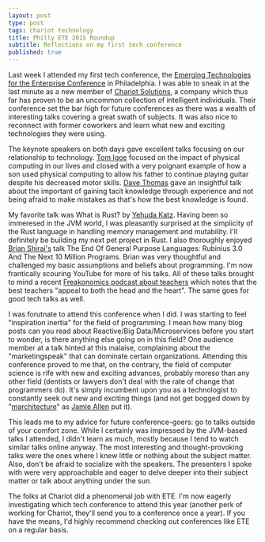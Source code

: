 ```yaml
---
layout: post
type: post
tags: chariot technology 
title: Philly ETE 2015 Roundup
subtitle: Reflections on my first tech conference
published: true
---
```


Last week I attended my first tech conference, the [Emerging Technologies for the Enterprise Conference](http://phillyemergingtech.com/) in Philadelphia.  I was able to sneak in at the last minute as a new member of [Chariot Solutions](http://chariotsolutions.com/), a company which thus far has proven to be an uncommon collection of intelligent individuals.  Their conference set the bar high for future conferences as there was a wealth of interesting talks covering a great swath of subjects.  It was also nice to reconnect with former coworkers and learn what new and exciting technologies they were using.

The keynote speakers on both days gave excellent talks focusing on our relationship to technology.  [Tom Igoe](http://www.tigoe.net/blog/) focused on the impact of physical computing in our lives and closed with a very poignant example of how a son used physical computing to allow his father to continue playing guitar despite his decreased motor skills.  [Dave Thomas](https://twitter.com/pragdave) gave an insightful talk about the important of gaining tacit knowledge through experience and not being afraid to make mistakes as that's how the best knowledge is found.

My favorite talk was What is Rust? by [Yehuda Katz](https://twitter.com/wycats).  Having been so immeresed in the JVM world, I was pleasantly surprised at the simplicity of the Rust language in handling memory management and mutability.  I'll definitely be building my next pet project in Rust.  I also thoroughly enjoyed [Brian Shirai's](https://twitter.com/brixen) talk The End Of General Purpose Languages: Rubinius 3.0 And The Next 10 Million Programs.  Brian was very thoughtful and challenged my basic assumptions and beliefs about programming.  I'm now frantically scouring YouTube for more of his talks.  All of these talks brought to mind a recent [Freakonomics podcast about teachers](http://freakonomics.com/2014/11/27/is-americas-education-problem-really-just-a-teacher-problem-a-new-freakonomics-radio-podcast/) which notes that the best teachers "appeal to both the head and the heart".  The same goes for good tech talks as well.

I was forutnate to attend this conference when I did.  I was starting to feel "inspiration inertia" for the field of programming.  I mean how many blog posts can you read about Reactive/Big Data/Microservices before you start to wonder, is there anything else going on in this field?  One audience member at a talk hinted at this malaise, complaining about the "marketingspeak" that can dominate certain organizations.  Attending this conference proved to me that, on the contrary, the field of computer science is rife with new and exciting advances, probably moreso than any other field (dentists or lawyers don't deal with the rate of change that programmers do).  It's simply incumbent upon you as a technologist to constantly seek out new and exciting things (and not get bogged down by "[marchitecture](http://en.wikipedia.org/wiki/Marchitecture)" as [Jamie Allen](https://twitter.com/jamie_allen) put it).

This leads me to my advice for future conference-goers: go to talks outside of your comfort zone.  While I certainly was impressed by the JVM-based talks I attended, I didn't learn as much, mostly because I tend to watch similar talks online anyway.  The most interesting and thought-provoking talks were the ones where I knew little or nothing about the subject matter.  Also, don't be afraid to socialize with the speakers.  The presenters I spoke with were very approachable and eager to delve deeper into their subject matter or talk about anything under the sun.

The folks at Chariot did a phenomenal job with ETE.  I'm now eagerly investigating which tech conference to attend this year (another perk of working for Chariot, they'll send you to a conference once a year).  If you have the means, I'd highly recommend checking out conferences like ETE on a regular basis.